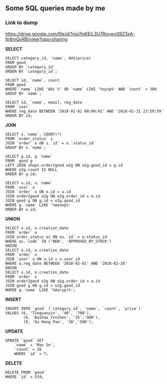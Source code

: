 ## Some SQL queries made by me 

### Link to dump 
https://drive.google.com/file/d/1niq7mKEjL3U7RovwvS9Z3xA-fp8mQvRB/view?usp=sharing



**SELECT**


```
SELECT category_id, `name`, AVG(price)
FROM good
GROUP BY `category_id`
ORDER BY `category_id`;
```

```
SELECT id, `name`, count
FROM good 
WHERE `name` LIKE 'Айс %' OR `name` LIKE '%пуэр%' AND `count` > 300
GROUP BY `name`;
```
```
SELECT id, `name`, email, reg_date
FROM `user`
WHERE reg_date BETWEEN '2018-01-01 00:00:01' AND '2018-01-31 23:59:59'
ORDER BY id;
```

**JOIN**
```
SELECT s.`name`, COUNT(*)
FROM `order_status` s
JOIN `order` o ON s.`id` = o.`status_id`
GROUP BY s.`name`;
```

```
SELECT g.id, g.`name`
FROM  good g
LEFT JOIN shops.order2good o2g ON o2g.good_id = g.id
WHERE o2g.count IS NULL
ORDER BY g.id;
```

```
SELECT u.id, u.`name`
FROM `user` u
JOIN `order` o ON o.id = u.id
JOIN order2good o2g ON o2g.order_id = o.id
JOIN good g ON g.id = o2g.good_id
WHERE g.`name` LIKE '%вечер%'
ORDER BY u.id;
```


**UNION**

```
SELECT o.id, o.creation_date
FROM `order` o
JOIN order_status os ON os.`id` = o.status_id
WHERE os.`code` IN ('NEW', 'APPROVED_BY_STOCK')
UNION
SELECT o.id, o.creation_date
FROM `order` o
JOIN `user` u ON u.id = o.user_id
WHERE u.reg_date BETWEEN '2018-02-01' AND '2018-02-28'
UNION
SELECT o.id, o.creation_date
FROM `order` o
JOIN order2good o2g ON o2g.order_id = o.id
JOIN good g ON g.id = o2g.good_id
WHERE g.`name` LIKE '%йогурт%';
```

**INSERT**
```
INSERT INTO `good` (`category_id`, `name`, `count`, `price`)
VALUES (6, 'Tieguanyin', '40', '700'),
        (6, 'Baihao Yinzhen', '35','900'),
        (6, 'Da Hong Pao', '30','500');
```
**UPDATE**
```
UPDATE `good` SET 
	`name` = 'Mao Se',
    `count` = 20
    WHERE `id` = 7;
```
**DELETE**
```
DELETE FROM `good`
WHERE `id` = 534;
```
